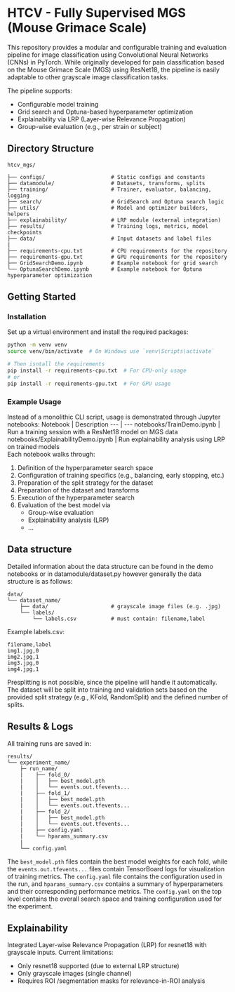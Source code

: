 # HTCV - Fully Supervised MGS (Mouse Grimace Scale)
This repository provides a modular and configurable training and evaluation pipeline for image classification using Convolutional Neural Networks (CNNs) in PyTorch.
While originally developed for pain classification based on the Mouse Grimace Scale (MGS) using ResNet18, the pipeline is easily adaptable to other grayscale image classification tasks.

The pipeline supports:
- Configurable model training
- Grid search and Optuna-based hyperparameter optimization
- Explainability via LRP (Layer-wise Relevance Propagation)
- Group-wise evaluation (e.g., per strain or subject)



## Directory Structure 

```
htcv_mgs/

├── configs/                     # Static configs and constants
├── datamodule/                  # Datasets, transforms, splits
├── training/                    # Trainer, evaluator, balancing, logging
├── search/                      # GridSearch and Optuna search logic
├── utils/                       # Model and optimizer builders, helpers
├── explainability/              # LRP module (external integration)
├── results/                     # Training logs, metrics, model checkpoints
├── data/                        # Input datasets and label files
|
├── requirements-cpu.txt         # CPU requirements for the repository
├── requirements-gpu.txt         # GPU requirements for the repository
├── GridSearchDemo.ipynb         # Example notebook for grid search
└── OptunaSearchDemo.ipynb       # Example notebook for Optuna hyperparameter optimization
```


## Getting Started 

### Installation 
Set up a virtual environment and install the required packages:

```bash
python -m venv venv
source venv/bin/activate  # On Windows use `venv\Scripts\activate`

# Then isntall the requirements
pip install -r requirements-cpu.txt  # For CPU-only usage
# or
pip install -r requirements-gpu.txt  # For GPU usage
```

### Example Usage
Instead of a monolithic CLI script, usage is demonstrated through Jupyter notebooks:
Notebook | Description
--- | ---
notebooks/TrainDemo.ipynb | Run a training session with a ResNet18 model on MGS data
notebooks/ExplainabilityDemo.ipynb | Run explainability analysis using LRP on trained models
<br>
Each notebook walks through:
1. Definition of the hyperparameter search space
2. Configuration of training specifics (e.g., balancing, early stopping, etc.)
3. Preparation of the split strategy for the dataset
4. Preparation of the dataset and transforms 
5. Execution of the hyperparameter search 
6. Evaluation of the best model via
    - Group-wise evaluation
    - Explainability analysis (LRP)
    - ...


## Data structure
Detailed information about the data structure can be found in the demo notebooks or in datamodule/dataset.py however generally the data structure is as follows:

```
data/
└── dataset_name/
    ├── data/                    # grayscale image files (e.g. .jpg)
    └── labels/
        └── labels.csv           # must contain: filename,label
```

Example labels.csv:
```
filename,label
img1.jpg,0
img2.jpg,1
img3.jpg,0
img4.jpg,1
``` 

Presplitting is not possible, since the pipeline will handle it automatically. The dataset will be split into training and validation sets based on the provided split strategy (e.g., KFold, RandomSplit) and the defined number of splits.


## Results & Logs
All training runs are saved in:
```
results/
└── experiment_name/
    ├─ run_name/
    |    ├── fold_0/
    |    │   ├── best_model.pth
    |    │   └── events.out.tfevents...
    |    ├── fold_1/
    |    │   ├── best_model.pth
    |    │   └── events.out.tfevents...
    |    ├── fold_2/
    |    │   ├── best_model.pth
    |    │   └── events.out.tfevents...
    |    ├── config.yaml
    |    └── hparams_summary.csv
    |
    └── config.yaml
```
The `best_model.pth` files contain the best model weights for each fold, while the `events.out.tfevents...` files contain TensorBoard logs for visualization of training metrics. The `config.yaml` file contains the configuration used in the run, and `hparams_summary.csv` contains a summary of hyperparameters and their corresponding performance metrics. The `config.yaml` on the top level contains the overall search space and training configuration used for the experiment.


## Explainability
Integrated Layer-wise Relevance Propagation (LRP) for resnet18 with grayscale inputs.
Current limitations:
- Only resnet18 supported (due to external LRP structure)
- Only grayscale images (single channel)
- Requires ROI /segmentation masks for relevance-in-ROI analysis